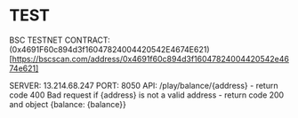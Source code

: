 # TEST

BSC TESTNET CONTRACT: (0x4691F60c894d3f16047824004420542E4674E621)[https://bscscan.com/address/0x4691f60c894d3f16047824004420542e4674e621]

SERVER: 13.214.68.247
PORT: 8050
API: /play/balance/{address}
    - return code 400 Bad request if {address} is not a valid address
    - return code 200 and object {balance: {balance}}
